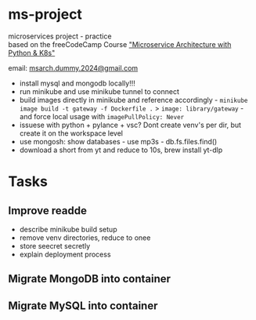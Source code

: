 # ms-project
microservices project - practice  
based on the freeCodeCamp Course ["Microservice Architecture with Python & K8s"](https://www.youtube.com/watch?v=hmkF77F9TLw)

email: msarch.dummy.2024@gmail.com

- install mysql and mongodb locally!!!
- run minikube and use minikube tunnel to connect
- build images directly in minikube and reference accordingly - `minikube image build -t gateway -f Dockerfile .` > `image: library/gateway` - and force local usage with `imagePullPolicy: Never`
- issuese with python + pylance + vsc? Dont create venv's per dir, but create it on the workspace level
- use mongosh: show databases - use mp3s - db.fs.files.find()
- download a short from yt and reduce to 10s, brew install yt-dlp


# Tasks
## Improve readde
- describe minikube build setup
- remove venv directories, reduce to onee
- store seecret secretly
- explain deployment process


## Migrate MongoDB into container
## Migrate MySQL into container